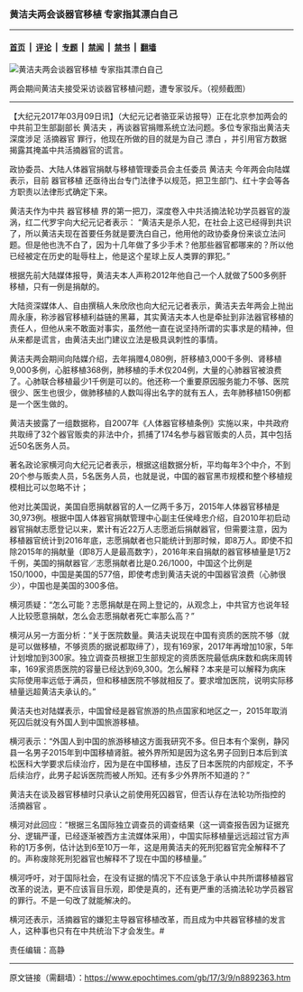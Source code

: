 ### 黄洁夫两会谈器官移植 专家指其漂白自己

---

#### [首页](../../../..?n8892363) &nbsp;|&nbsp; [评论](../../../../../epoch-comment?n8892363) &nbsp;|&nbsp; [专题](../../../../../epoch-special?n8892363) &nbsp;|&nbsp; [禁闻](../../../../../epoch-news?n8892363) &nbsp;|&nbsp; [禁书](../../../../../books?n8892363) &nbsp;|&nbsp; [翻墙](https://github.com/gfw-breaker/nogfw/blob/master/README.md?n8892363)


<div><img alt="黄洁夫两会谈器官移植 专家指其漂白自己" class="attachment-djy_600_400 size-djy_600_400 wp-post-image" src="https://i.epochtimes.com/assets/uploads/2017/03/Screen-Shot-2017-03-08-at-8.17.18-PM-600x400.png"/>
<div class="caption">
 <p>
  两会期间黄洁夫接受采访谈器官移植问题，遭专家驳斥。（视频截图）
 </p>
</div></div><hr/><div class="post_content" id="artbody" itemprop="articleBody">
 <!-- article content begin -->
 <p>
  【大纪元2017年03月09日讯】（大纪元记者骆亚采访报导）正在北京参加两会的中共前卫生部副部长
  <ok href="https://www.epochtimes.com/gb/tag/%E9%BB%84%E6%B4%81%E5%A4%AB.html">
   黄洁夫
  </ok>
  ，再谈器官捐赠系统立法问题。多位专家指出黄洁夫深度涉足
  <ok href="https://www.epochtimes.com/gb/tag/%E6%B4%BB%E6%91%98%E5%99%A8%E5%AE%98.html">
   活摘器官
  </ok>
  罪行，他现在所做的目的就是为自己
  <ok href="https://www.epochtimes.com/gb/tag/%E6%BC%82%E7%99%BD.html">
   漂白
  </ok>
  ，并引用官方数据揭露其掩盖中共活摘器官的谎言。
 </p>
 <p>
  政协委员、大陆人体器官捐献与移植管理委员会主任委员
  <ok href="https://www.epochtimes.com/gb/tag/%E9%BB%84%E6%B4%81%E5%A4%AB.html">
   黄洁夫
  </ok>
  今年两会向陆媒表示，目前
  <ok href="https://www.epochtimes.com/gb/tag/%E5%99%A8%E5%AE%98%E7%A7%BB%E6%A4%8D.html">
   器官移植
  </ok>
  还亟待出台专门法律予以规范，把卫生部门、红十字会等各方职责以法律形式确定下来。
 </p>
 <p>
  黄洁夫作为中共
  <ok href="https://www.epochtimes.com/gb/tag/%E5%99%A8%E5%AE%98%E7%A7%BB%E6%A4%8D.html">
   器官移植
  </ok>
  界的第一把刀，深度卷入中共活摘法轮功学员器官的漩涡，红二代罗宇向大纪元记者表示： “黄洁夫是杀人犯，在社会上这已经得到共识了，所以黄洁夫现在首要任务就是要洗白自己，他用他的政协委身份来谈立法问题。但是他也洗不白了，因为十几年做了多少手术？他那些器官都哪来的？所以他已经被定在历史的耻辱柱上，他是这个星球上反人类罪的罪犯。”
 </p>
 <p>
  根据先前大陆媒体报导，黄洁夫本人声称2012年他自己一个人就做了500多例肝移植，只有一例是捐献的。
 </p>
 <p>
  大陆资深媒体人、自由撰稿人朱欣欣也向大纪元记者表示，黄洁夫去年两会上抛出周永康，称涉器官移植利益链的黑幕，其实黄洁夫本人也是牵扯到非法器官移植的责任人，但他从来不敢面对事实，虽然他一直在说坚持所谓的实事求是的精神，但从来都是谎言，由黄洁夫出门建议立法是极具讽刺性的事情。
 </p>
 <p>
  黄洁夫两会期间向陆媒介绍，去年捐赠4,080例，肝移植3,000千多例、肾移植9,000多例，心脏移植368例，肺移植的手术仅204例，大量的心肺器官被浪费了。心肺联合移植最少1千例是可以的。他还称一个重要原因服务能力不够、医院很少、医生也很少，做肺移植的人数叫得出名字的就有五人，去年肺移植150例都是一个医生做的。
 </p>
 <p>
  黄洁夫披露了一组数据称，自2007年《人体器官移植条例》实施以来，中共政府共取缔了32个器官贩卖的非法中介，抓捕了174名参与器官贩卖的人员，其中包括近50名医务人员。
 </p>
 <p>
  著名政论家横河向大纪元记者表示，根据这组数据分析，平均每年3个中介，不到20个参与贩卖人员，5名医务人员，也就是说，中国的器官黑市规模和整个移植规模相比可以忽略不计；
 </p>
 <p>
  他对比美国说，美国自愿捐献器官的人一亿两千多万，2015年人体器官移植是30,973例。根据中国人体器官捐献管理中心副主任侯峰忠介绍，自2010年初启动器官捐献志愿登记以来，累计有近22万人志愿逝后捐献器官，但需要注意，因为移植器官统计到2016年底，志愿捐献者也只能统计到那时候，即8万人。即使不扣除2015年的捐献量（即8万人是最高数字），2016年来自捐献的器官移植量是1万2千例，美国的捐献器官／志愿捐献者比是0.26/1000，中国这个比例是150/1000，中国是美国的577倍，即使考虑到黄洁夫说的中国器官浪费（心肺很少），中国也是美国的300多倍。
 </p>
 <p>
  横河质疑：“怎么可能？志愿捐献是在网上登记的，从观念上，中共官方也说年轻人比较愿意捐献，怎么会志愿捐献者死亡率那么高？”
 </p>
 <p>
  横河从另一方面分析：“关于医院数量。黄洁夫说现在中国有资质的医院不够（就是可以做移植，不够资质的据说都取缔了），现有169家，2017年再增加10家，5年计划增加到300家。独立调查员根据卫生部规定的资质医院最低病床数和病床周转率，169家资质医院的容量已经达到69,300。怎么解释？本来是可以解释为病床实际使用率远低于满员，但和移植医院不够就相反了。要求增加医院，说明实际移植量远超黄洁夫承认的。”
 </p>
 <p>
  黄洁夫也对陆媒表示，中国曾经是器官旅游的热点国家和地区之一，2015年取消死囚后就没有外国人到中国旅游移植。
 </p>
 <p>
  横河表示：“外国人到中国的旅游移植这方面我研究不多。但日本有个案例，静冈县一名男子2015年到中国移植肾脏。被外界所知是因为这名男子回到日本后到滨松医科大学要求后续治疗，因为是在中国移植，违反了日本医院的内部规定，不予后续治疗，此男子起诉医院而被人所知。还有多少外界所不知道的？”
 </p>
 <p>
  黄洁夫在谈及器官移植时只承认之前使用死囚器官，但否认存在法轮功所指控的
  <ok href="https://www.epochtimes.com/gb/tag/%E6%B4%BB%E6%91%98%E5%99%A8%E5%AE%98.html">
   活摘器官
  </ok>
  。
 </p>
 <p>
  横河对此回应：“根据三名国际独立调查员的调查结果（这一调查报告因为证据充分、逻辑严谨，已经逐渐被西方主流媒体采用），中国实际移植量远远超过官方声称的1万多例，估计达到6至10万一年，这是用黄洁夫的死刑犯器官完全解释不了的。声称废除死刑犯器官也解释不了现在中国的移植量。”
 </p>
 <p>
  横河呼吁，对于国际社会，在没有证据的情况下不应该急于承认中共所谓移植器官改革的说法，更不应该盲目乐观，即使是真的，还有更严重的活摘法轮功学员器官的罪行。不是一句改了就能解决的。
 </p>
 <p>
  横河还表示，活摘器官的嫌犯主导器官移植改革，而且成为中共器官移植的发言人，这种事也只有在中共统治下才会发生。#
 </p>
 <p>
  责任编辑：高静
 </p>
 <!-- article content end -->
 <div id="below_article_ad">
 </div>
</div>


---

原文链接（需翻墙）：https://www.epochtimes.com/gb/17/3/9/n8892363.htm
